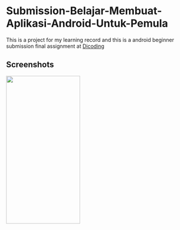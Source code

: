# Submission-Belajar-Membuat-Aplikasi-Android-Untuk-Pemula
This is a project for my learning record and this is a android beginner submission final assignment at [Dicoding](http://dicoding.com)
## Screenshots
<img src="![SplashScreen](https://user-images.githubusercontent.com/60538702/110905887-c9fd5a80-833d-11eb-84ee-c958244622fc.png)" width="200" height="400" />
